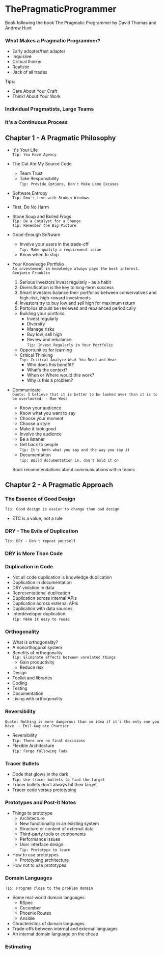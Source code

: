 # ThePragmaticProgrammer
Book following the book The Pragmatic Programmer by David Thomas and Andrew Hunt 

### What Makes a Pragmatic Programmer?
 - Early adopter/fast adapter
 - Inquisiive
 - Critical thinker
 - Realistic
 - Jack of all trades

 Tips:
 - Care About Your Craft
 - Think! About Your Work

 ### Individual Pragmatists, Large Teams

 ### It's a Continuous Process

 ## Chapter 1 - A Pragmatic Philosophy

- It's Your Life  
`Tip: You Have Agency`

- The Cat Ate My Source Code
   - Team Trust
   - Take Responsibility  
`Tip: Provide Options, Don't Make Lame Excuses`

 - Software Entropy  
`Tip: Don't Live with Broken Windows`

 - First, Do No Harm

 - Stone Soup and Boiled Frogs  
`Tip: Be a Catalyst for a Change`  
`Tip: Remember the Big Picture`

 - Good-Enough Software
   - Involve your users in the trade-off  
`Tip: Make quality a requirement issue`
   - Know when to stop

 - Your Knowledge Portfolio  
`An investement in knowledge always pays the best interest.  Benjamin Franklin`  
   1) Serious investors invest regularly - as a habit
   2) Diversification is the key to long-term success
   3) Smart investors balance their portfolios between conservatives and high-risk, high-reward investments
   4) Investors try to buy low and sell high for maximum return
   5) Portolios should be reviewed and rebalanced periodically   
  
   - Building  your portfolio  
      - Invest regularly 
      - Diversify
      - Manage risks
      - Buy low, sell high
      - Review and rebalance  
   `Tip: Invest Regularly in Your Portfolio`
   - Opportunities for learning
   - Critical Thinking  
   `Tip: Critical Analyze What You Read and Hear`
     - Who does this benefit?
     - What's the context?
     - When or Where would this work?
     - Why is this a problem?

- Communicate  
`Quote: I believe that it is better to be looked over than it is to be overlooked. - Mae West`
   - Know your audience
   - Know what you want to say  
   - Choose your moment  
   - Choose a style
   - Make it look good
   - Involve the audience
  - Be a listener
   - Get back to people  
 `Tip: It's both what you say and the way you say it`  
   - Documentation   
`Tip: Build documentation in, don't bold it on`  

  Book recommendations about communications within teams 

## Chapter 2 - A Pragmatic Approach  

### The Essence of Good Design  
`Tip: Good design is easier to change than bad design`
- ETC is a value, not a rule

### DRY - The Evils of Duplication
`Tip: DRY - Don't repeat yourself`

### DRY is More Than Code

### Duplication in Code
 - Not all code duplication is knowledge duplication
 - Duplication in documentation
 - DRY violation in data
 - Representational duplication
 - Duplication across internal APIs
 - Duplication across external APIs
 - Duplication with data sources
 - Interdeveloper duplication  
`Tip: Make it easy to reuse`

### Orthogonality
- What is orthogonality?
- A nonorthogonal system
- Benefits of orthogonality  
`Tip: Eliminate effects between unrelated things`
  - Gain productivity
  - Reduce risk
 - Design
 - Toolkit and libraries
 - Coding
 - Testing
 - Documentation
- Living with orthogonality

### Reversibility
`Quote: Nothing is more dangerous than an idea if it's the only one you have. - Emil-Auguste Chartier`  
- Reversibility  
`Tip: There are no final decisions`
- Flexible Architecture  
`Tip: Forgo following Fads`

### Tracer Bullets
- Code that glows in the dark  
`Tip: Use tracer bullets to find the target`
- Tracer bullets don't always hit their target
- Tracer code versus prototyping

### Prototypes and Post-it Notes
- Things to prototype
  - Architecture
  - New functionality in an existing system
  - Structure or content of external data
  - Third-party tools or components
  - Performance issues
  - User interface design  
  `Tip: Prototype to learn`
- How to use prototypes
  - Prototyping architecture
- How not to use prototypes

### Domain Languages
`Tip: Program close to the problem domain`
- Some real-world domain languages
  - RSpec
  - Cucumber
  - Phoenix Routes
  - Ansible
 - Chracteristics of domain languages
 - Trade-offs between internal and external languages
 - An internal domain language on the cheap


 ### Estimating
 

